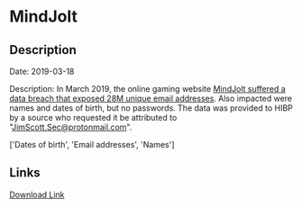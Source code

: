 # MindJolt

## Description

Date: 2019-03-18

Description:
In March 2019, the online gaming website <a href="https://www.zdnet.com/article/a-hacker-has-dumped-nearly-one-billion-user-records-over-the-past-two-months/" target="_blank" rel="noopener">MindJolt suffered a data breach that exposed 28M unique email addresses</a>. Also impacted were names and dates of birth, but no passwords. The data was provided to HIBP by a source who requested it be attributed to &quot;JimScott.Sec@protonmail.com&quot;.


['Dates of birth', 'Email addresses', 'Names']

## Links

[Download Link](https://link-to.net/1229997/89.3541260764209/dynamic/?r=bWluZGpvbHQuY29t)